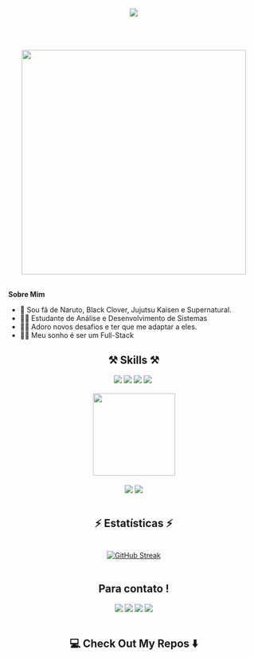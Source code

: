 <h1 align="center" >
  <img src="http://readme-typing-svg.herokuapp.com?font=Fira+Code&weight=900&size=35&duration=4000&pause=700&color=F70000&random=false&width=500&height=70&lines=Ol%C3%A1!%F0%9F%91%8B;Me+chamo+Erick+Souza+!;" />
</h1>

<br />

<p align="center">
<br><img src="https://media.giphy.com/media/2IudUHdI075HL02Pkk/giphy.gif" width="450px"><br><br>
</p>

**Sobre Mim**
- 🧙 Sou fã de Naruto, Black Clover, Jujutsu Kaisen e Supernatural.
- 👨‍🎓 Estudante de Análise e Desenvolvimento de Sistemas
- 🧗‍♂️ Adoro novos desafios e ter que me adaptar a eles.
- 👨‍💻 Meu sonho é ser um Full-Stack


<h2 align="center">⚒️ Skills ⚒️</h2>

<div align="center">
  
<img src="https://img.shields.io/badge/html5-%23E34F26.svg?style=for-the-badge&logo=html5&logoColor=white" target="_blank" > 
<img src="https://img.shields.io/badge/css3-%231572B6.svg?style=for-the-badge&logo=css3&logoColor=white" target="_blank" >
<img src="https://img.shields.io/badge/python-3670A0?style=for-the-badge&logo=python&logoColor=ffdd54" target="_blank" >
<img src="https://img.shields.io/badge/javascript-%23323330.svg?style=for-the-badge&logo=javascript&logoColor=%23F7DF1E" target="_blank" >
<img rc="https://img.shields.io/badge/Visual%20Studio%20Code-0078d7.svg?style=for-the-badge&logo=visual-studio-code&logoColor=white" >

</div>

<br />

<div align="center" >
   <a href="https://github.com/ErickszDEV">
   
   <img height="165em" src="https://github-readme-stats.vercel.app/api/top-langs/?username=ErickszDEV&layout=compact&langs_count=6&theme=radical"/>
</div>
     
 <br />
<div align="center" >   
<a href="https://github.com/ErickszDEV/PROJETOS-DEV-EM-DOBRO"><img align="center" src="https://github-readme-stats.vercel.app/api/pin/?username=ErickszDEV&repo=PROJETOS-DEV-EM-DOBRO&theme=buefy"/></a>
<a href="https://github.com/ErickszDEV/cadastro-de-Produtos"><img align="center" src="https://github-readme-stats.vercel.app/api/pin/?username=ErickszDEV&repo=cadastro-de-Produtos&theme=buefy"/></a>
</div>  

<br />

<h2 align="center">⚡ Estatísticas ⚡</h2>
<br>
<div align=center>
<a href="https://git.io/streak-stats"><img src="https://streak-stats.demolab.com?user=ErickszDEV&theme=dark&hide_border=falso&locale=pt_BR" alt="GitHub Streak" /></a>
<br/>
</div>

<br/>

<h2 align="center" > Para contato ! </h2>
 
<div align="center" > 
  <a href="https://instagram.com/suxpeit0_dev" target="_blank"><img src="https://img.shields.io/badge/-Instagram-%23E4405F?style=for-the-badge&logo=instagram&logoColor=white" target="_blank"></a>
  <a href = "mailto:ericksouzadeveloper@yahoo.com" target="_blank"><img src="https://img.shields.io/badge/Gmail-D14836?style=for-the-badge&logo=gmail&logoColor=white" target="_blank"></a>
  <a href="https://www.linkedin.com/in/ericksouza-dev" target="_blank"><img src="https://img.shields.io/badge/LinkedIn-0077B5?style=for-the-badge&logo=linkedin&logoColor=white" target="_blank"></a>
  <a href="#" target="_blank"><img src="https://img.shields.io/badge/website-000000?style=for-the-badge&logo=About.me&logoColor=white" target="_blank"></a>
</div>

<br />

<h2  align="center">💻 Check Out My Repos ⬇️ </h2>
